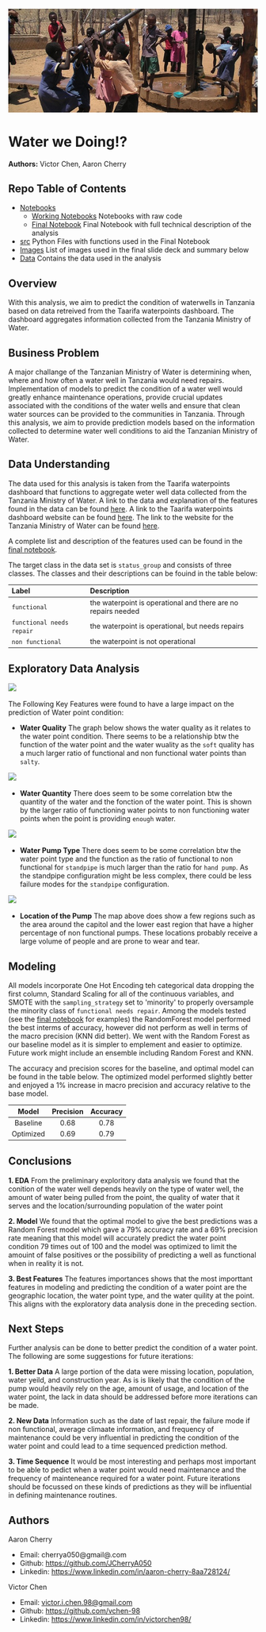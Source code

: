 ![](images/pumping_new.jpg)

# Water we Doing!?

**Authors:** Victor Chen, Aaron Cherry 

## Repo Table of Contents

- [Notebooks]()
    - [Working Notebooks]() Notebooks with raw code
    - [Final Notebook]() Final Notebook with full technical description of the analysis
- [src]() Python Files with functions used in the Final Notebook
- [Images]() List of images used in the final slide deck and summary below
- [Data]() Contains the data used in the analysis


## Overview

With this analysis, we aim to predict the condition of waterwells in Tanzania based on data retreived from the Taarifa waterpoints dashboard. The dashboard aggregates information collected from the Tanzania Ministry of Water.

## Business Problem

A major challange of the Tanzanian Ministry of Water is determining when, where and how often a water well in Tanzania would need repairs. Implementation of models to predict the condition of a water well would greatly enhance maintenance operations, provide crucial updates associated with the conditions of the water wells and ensure that clean water sources can be provided to the communities in Tanzania. Through this analysis, we aim to provide prediction models based on the information collected to determine water well conditions to aid the Tanzanian Ministry of Water.

## Data Understanding

The data used for this analysis is taken from the Taarifa waterpoints dashboard that functions to aggregate weter well data collected from the Tanzania Ministry of Water. A link to the data and explanation of the features found in the data can be found [here](https://www.drivendata.org/competitions/7/pump-it-up-data-mining-the-water-table/page/23/). A link to the Taarifa waterpoints dashboard website can be found [here](https://taarifa.org/). The link to the website for the Tanzania Ministry of Water can be found [here](https://www.maji.go.tz/).

A complete list and description of the features used can be found in the [final notebook]().

The target class in the data set is ```status_group``` and consists of three classes. The classes and their descriptions can be fouind in the table below:

|Label|Description|
|:-----|:------|
|```functional``` | the waterpoint is operational and there are no repairs needed|
|```functional needs repair``` | the waterpoint is operational, but needs repairs|
|```non functional``` | the waterpoint is not operational|

## Exploratory Data Analysis

![](tanzania_map.png)

The Following Key Features were found to have a large impact on the prediction of Water point condition:

- **Water Quality** The graph below shows the water quality as it relates to the water point condition. There seems to be a relationship btw the function of the water point and the water wuality as the ```soft``` quality has a much larger ratio of functional and non functional water points than ```salty```.

![](water_quality.png)

- **Water Quantity** There does seem to be some correlation btw the quantity of the water and the fonction of the water point. This is shown by the larger ratio of functioning water points to non functioning water points when the point is providing ```enough``` water.

![](water_quantity.png)

- **Water Pump Type** There does seem to be some correlation btw the water point type and the function as the ratio of functional to non functional for ```standpipe``` is much larger than the ratio for ```hand pump```. As the standpipe configuration might be less complex, there could be less failure modes for the ```standpipe``` configuration.

![](wp_type.png)

- **Location of the Pump** The map above does show a few regions such as the area around the capitol and the lower east region that have a higher percentage of non functional pumps. These locations probably receive a large volume of people and are prone to wear and tear.



## Modeling

All models incorporate One Hot Encoding teh categorical data dropping the first column, Standard Scaling for all of the continuous variables, and SMOTE with the ```sampling_strategy``` set to 'minority' to properly oversample the minority class of ```functional needs repair```.
Among the models tested (see the [final notebook]() for examples) the RandomForest model performed the best interms of accuracy, however did not perform as well in terms of the macro precision (KNN did better). We went with the Random Forest as our baseline model as it is simpler to emplement and easier to optimize. Future work might include an ensemble including Random Forest and KNN.

The accuracy and precision scores for the baseline, and optimal model can be found in the table below. The optimized model performed slightly better and enjoyed a 1% increase in macro precision and accuracy relative to the base model.

|Model| Precision| Accuracy|
|:-----:|:-------:|:--------:|
|Baseline| 0.68| 0.78|
|Optimized| 0.69| 0.79|

## Conclusions

**1. EDA** From the preliminary exploritory data analysis we found that the conition of the water well depends heavily on the type of water well, the amount of water being pulled from the point, the quality of water that it serves and the location/surrounding population of the water point

**2. Model** We found that the optimal model to give the best predictions was a Random Forest model which gave a 79% accuracy rate and a 69% precision rate meaning that this model will accurately predict the water point condition 79 times out of 100 and the model was optimized to limit the amouint of false positives or the possibility of predicting a well as functional when in reality it is not.

**3. Best Features** The features importances shows that the most importtant features in modeling and predicting the condition of a water point are the geographic location, the water point type, and the water quility at the point. This aligns with the exploratory data analysis done in the preceding section.

## Next Steps

Further analysis can be done to better predict the condition of a water point. The following are some suggestions for future iterations:

**1. Better Data** A large portion of the data were missing location, population, water yeild, and construction year. As is is likely that the condition of the pump would heavily rely on the age, amount of usage, and location of the water point, the lack in data should be addressed before more iterations can be made.

**2. New Data** Information such as the date of last repair, the failure mode if non functional, average climaate information, and frequency of maintenance could be very influential in predicting the condition of the water point and could lead to a time sequenced prediction method.

**3. Time Sequence** It would be most interesting and perhaps most important to be able to pedict when a water point would need maintenance and the frequency of mainteneance required for a water point. Future iterations should be focussed on these kinds of predictions as they will be influential in defining maintenance routines.

## Authors

Aaron Cherry
- Email: cherrya050@gmail@.com
- Github: https://github.com/JCherryA050
- Linkedin: https://www.linkedin.com/in/aaron-cherry-8aa728124/

Victor Chen
- Email: victor.i.chen.98@gmail.com
- Github: https://github.com/vchen-98
- Linkedin: https://www.linkedin.com/in/victorchen98/